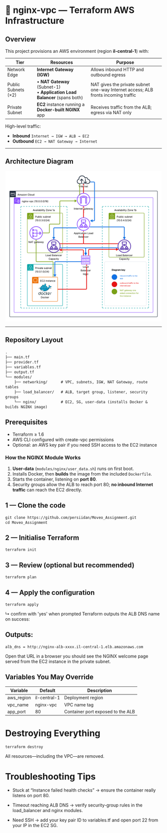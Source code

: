 # 🚀 nginx-vpc — Terraform AWS Infrastructure

## Overview
This project provisions an AWS environment (region **il-central-1**) with:

| Tier | Resources | Purpose |
|------|-----------|---------|
| Network Edge | **Internet Gateway (IGW)** | Allows inbound HTTP and outbound egress |
| Public Subnets (×2) | • **NAT Gateway** (Subnet-1)<br>• **Application Load Balancer** (spans both) | NAT gives the private subnet one-way Internet access; ALB fronts incoming traffic |
| Private Subnet | **EC2** instance running a **Docker-built NGINX** app | Receives traffic from the ALB; egress via NAT only |

High-level traffic:
* **Inbound**  `Internet → IGW → ALB → EC2`
* **Outbound** `EC2 → NAT Gateway → Internet`

---

## Architecture Diagram

![nginx-vpc diagram](./diagram.png)

---

## Repository Layout

```
.
├── main.tf
├── provider.tf
├── variables.tf
├── output.tf
└── modules/
    ├── networking/      # VPC, subnets, IGW, NAT Gateway, route tables
    ├── load_balancer/   # ALB, target group, listener, security groups
    └── nginx/           # EC2, SG, user-data (installs Docker & builds NGINX image)
```
## Prerequisites
* Terraform ≥ 1.6
* AWS CLI configured with create-vpc permissions
* Optional: an AWS key pair if you need SSH access to the EC2 instance

### How the NGINX Module Works

1. **User-data** (`modules/nginx/user_data.sh`) runs on first boot.  
2. Installs Docker, then **builds** the image from the included `Dockerfile`.  
3. Starts the container, listening on **port 80**.  
4. Security groups allow the ALB to reach port 80; **no inbound Internet traffic** can reach the EC2 directly.

## 1 — Clone the code
```
git clone https://github.com/persiidan/Moveo_Assignment.git
cd Moveo_Assignment
```
## 2 — Initialise Terraform
```
terraform init
```
## 3 — Review (optional but recommended)
```
terraform plan
```
## 4 — Apply the configuration
```
terraform apply
```
↳ confirm with 'yes' when prompted
Terraform outputs the ALB DNS name on success:

## Outputs:
```
alb_dns = http://nginx-alb-xxxx.il-central-1.elb.amazonaws.com
```
Open that URL in a browser
you should see the NGINX welcome page served from the EC2 instance in the private subnet.



## Variables You May Override
| Variable | Default | Description |
|----------|---------|-------------|
| aws_region | il-central-1 | Deployment region |
| vpc_name | nginx-vpc | VPC name tag |
| app_port | 80 | Container port exposed to the ALB |

# Destroying Everything
```
terraform destroy
```
All resources—including the VPC—are removed.

# Troubleshooting Tips
* Stuck at “Instance failed health checks” → ensure the container really listens on port 80.

* Timeout reaching ALB DNS → verify security-group rules in the load_balancer and nginx modules.

* Need SSH → add your key pair ID to variables.tf and open port 22 from your IP in the EC2 SG.



